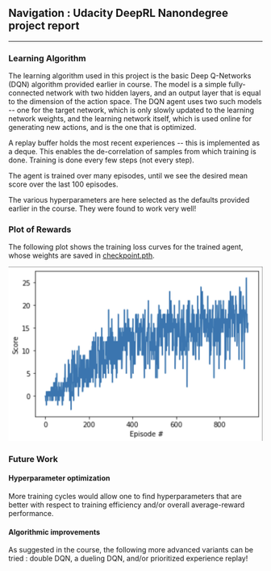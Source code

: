## Navigation : Udacity DeepRL Nanondegree project report
___

### Learning Algorithm

The learning algorithm used in this project is the basic Deep Q-Networks (DQN) algorithm provided
earlier in course. The model is a simple fully-connected network with two hidden layers, and
an output layer that is equal to the dimension of the action space. The DQN agent uses two such models --
one for the target network, which is only slowly updated to the learning network weights, and the learning
network itself, which is used online for generating new actions, and is the one that is optimized.

A replay buffer holds the most recent experiences -- this is implemented as a deque. This enables the de-correlation
of samples from which training is done. Training is done every few steps (not every step).

The agent is trained over many episodes, until we see the desired mean score over the last 100 episodes.

The various hyperparameters are here selected as the defaults provided earlier in the course. They were found to work very well!

### Plot of Rewards

The following plot shows the training loss curves for the trained agent, whose weights are saved in [checkpoint.pth](checkpoint.pth).

![alt text](training_plot.png)

### Future Work

#### Hyperparameter optimization
More training cycles would allow one to find hyperparameters that are better with respect to training efficiency and/or overall average-reward performance.

#### Algorithmic improvements
As suggested in the course, the following more advanced variants can be tried : double DQN, a dueling DQN, and/or prioritized experience replay!